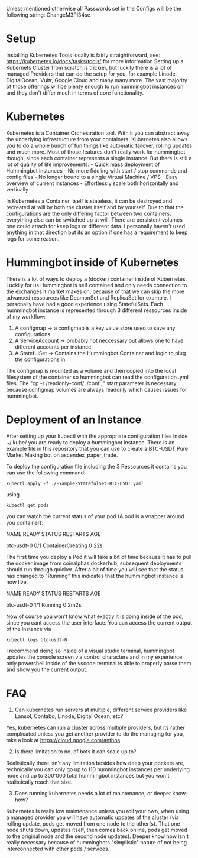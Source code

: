 Unless mentioned otherwise all Passwords set in the Configs will be the following string: ChangeM3Pl34se

# Setup
Installing Kubernetes Tools locally is fairly straightforward, see: https://kubernetes.io/docs/tasks/tools/ for more information
Setting up a Kubernets Cluster from scratch is trickier, but luckily there is a lot of managed Providers that can do the
setup for you, for example Linode, DigitalOcean, Vultr, Google Cloud and many many more. The vast majority of those offerings
will be plenty enough to run hummingbot instances on and they don't differ much in terms of core functionality.

# Kubernetes
Kubernetes is a Container Orchestration tool. With it you can abstract away the underlying infrastructure from your containers.
Kubernetes also allows you to do a whole bunch of fun things like automatic failover, rolling updates and much more.
Most of those features don't really work for hummingbot though, since each container represents a single instance.
But there is still a lot of quality of life improvements:
    - Quick mass deployment of Hummingbot instances
    - No more fiddling with start / stop commands and config files
    - No longer bound to a single Virtual Machine / VPS
    - Easy overview of current instances
    - Effortlessly scale both horizontally and vertically

In Kubernetes a Container itself is stateless, it can be destroyed and recreated at will by both the cluster itself and by yourself.
Due to that the configurations are the only differing factor between two containers, everything else can be switched up at will.
There are persistent volumes one could attach for keep logs or different data. I personally haven't used anything in that direction
but its an option if one has a requirement to keep logs for some reason.

# Hummingbot inside of Kubernetes
There is a lot of ways to deploy a (docker) container inside of Kubernetes. Luckily for us Hummingbot is self contained and
only needs connection to the exchanges it market makes on, because of that we can skip the more advanced ressources like DeamonSet 
and ReplicaSet for example. I personally have had a good experience using StatefulSets. Each hummingbot instance is 
represented through 3 different ressources inside of my workflow:

1. A configmap -> a configmap is a key value store used to save any configurations
2. A ServiceAccount -> probably not neccessary but allows one to have different accounts per instance
3. A StatefulSet -> Contains the Hummingbot Container and logic to plug the configurations in

The configmap is mounted as a volume and then copied into the local filesystem of the container so hummingbot can read the
configuration .yml files. The "cp -r /readonly-conf/. /conf ;" start parameter is necessary because configmap volumes are always
readonly which causes issues for hummingbot.

# Deployment of an Instance
After setting up your kubectl with the appropriate configuration files inside ~/.kube/ you are ready to deploy a hummingbot instance.
There is an example file in this repository that you can use to create a BTC-USDT Pure Market Making bot on ascendex_paper_trade.

To deploy the configuration file including the 3 Ressources it contains you can use the following command:

    kubectl apply -f ./Example-StatefulSet-BTC-USDT.yaml

using

    kubectl get pods

you can watch the current status of your pod (A pod is a wrapper around you container):

NAME         READY   STATUS              RESTARTS   AGE

btc-usdt-0   0/1     ContainerCreating   0          22s

The first time you deploy a Pod it will take a bit of time because it has to pull the docker image 
from coinalphas dockerhub, subsequent deployments should run through quicker.
After a bit of time you will see that the status has changed to "Running" this indicates that the hummingbot instance is now live:

NAME         READY   STATUS    RESTARTS   AGE

btc-usdt-0   1/1     Running   0          2m2s

Now of course you won't know what exactly it is doing inside of the pod, since you cant access the user interface.
You can access the current output of the instance via

    kubectl logs btc-usdt-0

I recommend doing so inside of a visual studio terminal, hummingbot updates the console screen via control characters 
and in my experience only powershell inside of the vscode terminal is able to properly parse them and show you the current output.

# FAQ
1. Can kubernetes run servers at multiple, different service providers like Lansol, Contabo, Linode, Digital Ocean, etc?

Yes, kubernetes can run a cluster across multiple providers, but its rather complicated unless you get another 
provider to do the managing for you, take a look at https://cloud.google.com/anthos

2. Is there limitation to no. of bots it can scale up to?

Realistically there isn't any limitation besides how deep your pockets are, technically you can only go up to 110 hummingbot 
instances per underlying node and up to 300'000 total hummingbot instances but you won't realistically reach that size.

3. Does running kubernetes needs a lot of maintenance, or deeper know-how?

Kubernetes is really low maintenance unless you roll your own, when using a managed provider you will have automatic updates of the cluster (via rolling update, pods get moved from one node to the other(s). That one node shuts down, updates itself, then comes back online, pods get moved to the original node and the second node updates). Deeper know how isn't really necessary because of hummingbots "simplistic" nature of not being interconnected with other pods / services.
